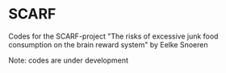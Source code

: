 # SCARF
Codes for the SCARF-project "The risks of excessive junk food consumption on the brain reward system"
by Eelke Snoeren

Note: codes are under development
